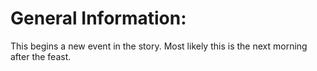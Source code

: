 # General Information:

This begins a new event in the story. Most likely this is the next morning after the feast.